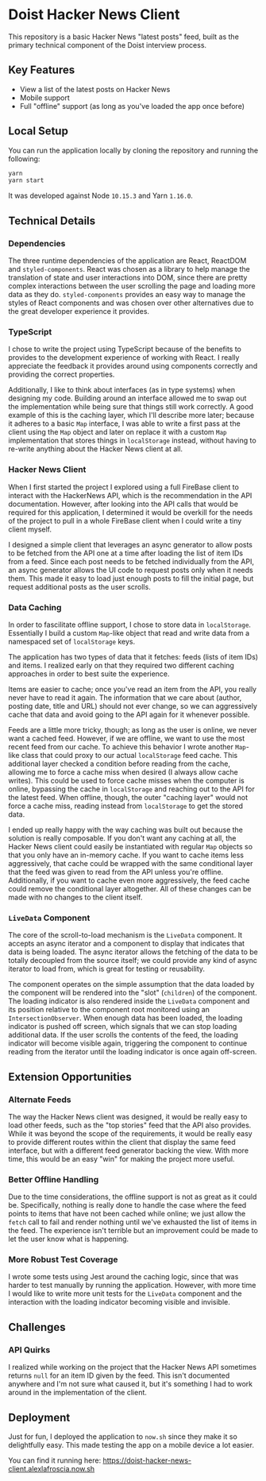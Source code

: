 # Doist Hacker News Client

This repository is a basic Hacker News "latest posts" feed, built as the primary technical component of the Doist interview process.

## Key Features

- View a list of the latest posts on Hacker News
- Mobile support
- Full "offline" support (as long as you've loaded the app once before)

## Local Setup

You can run the application locally by cloning the repository and running the following:

```bash
yarn
yarn start
```

It was developed against Node `10.15.3` and Yarn `1.16.0`.

## Technical Details

### Dependencies

The three runtime dependencies of the application are React, ReactDOM and `styled-components`. React was chosen as a library to help manage the translation of state and user interactions into DOM, since there are pretty complex interactions between the user scrolling the page and loading more data as they do. `styled-components` provides an easy way to manage the styles of React components and was chosen over other alternatives due to the great developer experience it provides.

### TypeScript

I chose to write the project using TypeScript because of the benefits to provides to the development experience of working with React. I really appreciate the feedback it provides around using components correctly and providing the correct properties.

Additionally, I like to think about interfaces (as in type systems) when designing my code. Building around an interface allowed me to swap out the implementation while being sure that things still work correctly. A good example of this is the caching layer, which I'll describe more later; because it adheres to a basic `Map` interface, I was able to write a first pass at the client using the `Map` object and later on replace it with a custom `Map` implementation that stores things in `localStorage` instead, without having to re-write anything about the Hacker News client at all.

### Hacker News Client

When I first started the project I explored using a full FireBase client to interact with the HackerNews API, which is the recommendation in the API documentation. However, after looking into the API calls that would be required for this application, I determined it would be overkill for the needs of the project to pull in a whole FireBase client when I could write a tiny client myself.

I designed a simple client that leverages an async generator to allow posts to be fetched from the API one at a time after loading the list of item IDs from a feed. Since each post needs to be fetched individually from the API, an async generator allows the UI code to request posts only when it needs them. This made it easy to load just enough posts to fill the initial page, but request additional posts as the user scrolls.

### Data Caching

In order to fascilitate offline support, I chose to store data in `localStorage`. Essentially I build a custom `Map`-like object that read and write data from a namespaced set of `localStorage` keys.

The application has two types of data that it fetches: feeds (lists of item IDs) and items. I realized early on that they required two different caching approaches in order to best suite the experience.

Items are easier to cache; once you've read an item from the API, you really never have to read it again. The information that we care about (author, posting date, title and URL) should not ever change, so we can aggressively cache that data and avoid going to the API again for it whenever possible.

Feeds are a little more tricky, though; as long as the user is online, we never want a cached feed. However, if we are offline, we want to use the most recent feed from our cache. To achieve this behavior I wrote another `Map`-like class that could proxy to our actual `localStorage` feed cache. This additional layer checked a condition before reading from the cache, allowing me to force a cache miss when desired (I always allow cache writes). This could be used to force cache misses when the computer is online, bypassing the cache in `localStorage` and reaching out to the API for the latest feed. When offline, though, the outer "caching layer" would not force a cache miss, reading instead from `localStorage` to get the stored data.

I ended up really happy with the way caching was built out because the solution is really composable. If you don't want any caching at all, the Hacker News client could easily be instantiated with regular `Map` objects so that you only have an in-memory cache. If you want to cache items less aggressively, that cache could be wrapped with the same conditional layer that the feed was given to read from the API unless you're offline. Additionally, if you want to cache even more aggressively, the feed cache could remove the conditional layer altogether. All of these changes can be made with no changes to the client itself.

### `LiveData` Component

The core of the scroll-to-load mechanism is the `LiveData` component. It accepts an async iterator and a component to display that indicates that data is being loaded. The async iterator allows the fetching of the data to be totally decoupled from the source itself; we could provide any kind of async iterator to load from, which is great for testing or reusability.

The component operates on the simple assumption that the data loaded by the component will be rendered into the "slot" (`children`) of the component. The loading indicator is also rendered inside the `LiveData` component and its position relative to the component root monitored using an `IntersectionObserver`. When enough data has been loaded, the loading indicator is pushed off screen, which signals that we can stop loading additional data. If the user scrolls the contents of the feed, the loading indicator will become visible again, triggering the component to continue reading from the iterator until the loading indicator is once again off-screen.

## Extension Opportunities

### Alternate Feeds

The way the Hacker News client was designed, it would be really easy to load other feeds, such as the "top stories" feed that the API also provides. While it was beyond the scope of the requirements, it would be really easy to provide different routes within the client that display the same feed interface, but with a different feed generator backing the view. With more time, this would be an easy "win" for making the project more useful.

### Better Offline Handling

Due to the time considerations, the offline support is not as great as it could be. Specifically, nothing is really done to handle the case where the feed points to items that have not been cached while online; we just allow the `fetch` call to fail and render nothing until we've exhausted the list of items in the feed. The experience isn't terrible but an improvement could be made to let the user know what is happening.

### More Robust Test Coverage

I wrote some tests using Jest around the caching logic, since that was harder to test manually by running the application. However, with more time I would like to write more unit tests for the `LiveData` component and the interaction with the loading indicator becoming visible and invisible.

## Challenges

### API Quirks

I realized while working on the project that the Hacker News API sometimes returns `null` for an item ID given by the feed. This isn't documented anywhere and I'm not sure what caused it, but it's something I had to work around in the implementation of the client.

## Deployment

Just for fun, I deployed the application to `now.sh` since they make it so delightfully easy. This made testing the app on a mobile device a lot easier.

You can find it running here: https://doist-hacker-news-client.alexlafroscia.now.sh
